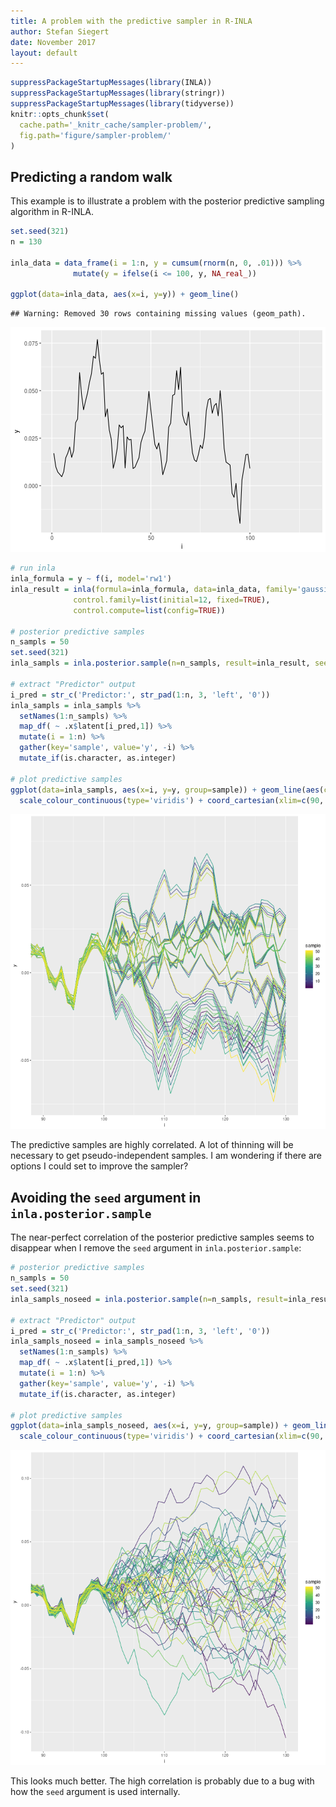 ```yaml
---
title: A problem with the predictive sampler in R-INLA
author: Stefan Siegert
date: November 2017
layout: default
---
```





```r
suppressPackageStartupMessages(library(INLA))
suppressPackageStartupMessages(library(stringr))
suppressPackageStartupMessages(library(tidyverse))
knitr::opts_chunk$set(
  cache.path='_knitr_cache/sampler-problem/',
  fig.path='figure/sampler-problem/'
)
```

## Predicting a random walk

This example is to illustrate a problem with the posterior predictive sampling algorithm in R-INLA.


```r
set.seed(321)
n = 130

inla_data = data_frame(i = 1:n, y = cumsum(rnorm(n, 0, .01))) %>% 
              mutate(y = ifelse(i <= 100, y, NA_real_))

ggplot(data=inla_data, aes(x=i, y=y)) + geom_line()
```

```
## Warning: Removed 30 rows containing missing values (geom_path).
```

![plot of chunk rw1](figure/sampler-problem/rw1-1.png)


```r
# run inla 
inla_formula = y ~ f(i, model='rw1')
inla_result = inla(formula=inla_formula, data=inla_data, family='gaussian', 
              control.family=list(initial=12, fixed=TRUE),
              control.compute=list(config=TRUE))

# posterior predictive samples
n_sampls = 50
set.seed(321)
inla_sampls = inla.posterior.sample(n=n_sampls, result=inla_result, seed=123) 

# extract "Predictor" output
i_pred = str_c('Predictor:', str_pad(1:n, 3, 'left', '0'))
inla_sampls = inla_sampls %>% 
  setNames(1:n_sampls) %>%
  map_df( ~ .x$latent[i_pred,1]) %>%
  mutate(i = 1:n) %>%
  gather(key='sample', value='y', -i) %>%
  mutate_if(is.character, as.integer)

# plot predictive samples
ggplot(data=inla_sampls, aes(x=i, y=y, group=sample)) + geom_line(aes(colour=sample)) +
  scale_colour_continuous(type='viridis') + coord_cartesian(xlim=c(90, n))
```

![plot of chunk inla-rw1](figure/sampler-problem/inla-rw1-1.png)

The predictive samples are highly correlated. 
A lot of thinning will be necessary to get pseudo-independent samples.
I am wondering if there are options I could set to improve the sampler? 


## Avoiding the `seed` argument in `inla.posterior.sample`

The near-perfect correlation of the posterior predictive samples seems to disappear when I remove the `seed` argument in `inla.posterior.sample`:


```r
# posterior predictive samples
n_sampls = 50
set.seed(321)
inla_sampls_noseed = inla.posterior.sample(n=n_sampls, result=inla_result) 

# extract "Predictor" output
i_pred = str_c('Predictor:', str_pad(1:n, 3, 'left', '0'))
inla_sampls_noseed = inla_sampls_noseed %>% 
  setNames(1:n_sampls) %>%
  map_df( ~ .x$latent[i_pred,1]) %>%
  mutate(i = 1:n) %>%
  gather(key='sample', value='y', -i) %>%
  mutate_if(is.character, as.integer)

# plot predictive samples
ggplot(data=inla_sampls_noseed, aes(x=i, y=y, group=sample)) + geom_line(aes(colour=sample)) +
  scale_colour_continuous(type='viridis') + coord_cartesian(xlim=c(90, n))
```

![plot of chunk inla-rw1-noseed](figure/sampler-problem/inla-rw1-noseed-1.png)

This looks much better.
The high correlation is probably due to a bug with how the `seed` argument is used internally.

